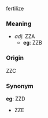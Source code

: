 fertilize
### Meaning
+ _adj_: ZZA
    + __eg__: ZZB

### Origin

ZZC

### Synonym

__eg__: ZZD

+ ZZE


